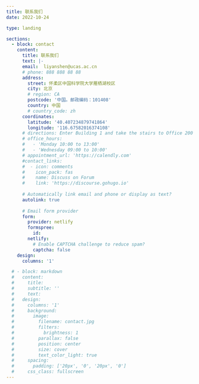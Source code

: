 ```yaml
---
title: 联系我们
date: 2022-10-24

type: landing

sections:
  - block: contact
    content:
      title: 联系我们
      text: |-
      email:  liyanshen@ucas.ac.cn
      # phone: 888 888 88 88
      address:
        street: 怀柔区中国科学院大学雁栖湖校区
        city: 北京
        # region: CA
        postcode: '中国。邮政编码：101408'
        country: 中国
        # country_code: zh
      coordinates:
        latitude: '40.407234879741864'
        longitude: '116.67582016374108'
      # directions: Enter Building 1 and take the stairs to Office 200 on Floor 2
      # office_hours:
      #   - 'Monday 10:00 to 13:00'
      #   - 'Wednesday 09:00 to 10:00'
      # appointment_url: 'https://calendly.com'
      #contact_links:
      #  - icon: comments
      #    icon_pack: fas
      #    name: Discuss on Forum
      #    link: 'https://discourse.gohugo.io'
    
      # Automatically link email and phone or display as text?
      autolink: true
    
      # Email form provider
      form:
        provider: netlify
        formspree:
          id:
        netlify:
          # Enable CAPTCHA challenge to reduce spam?
          captcha: false
    design:
      columns: '1'

  # - block: markdown
  #   content:
  #     title:
  #     subtitle: ''
  #     text:
  #   design:
  #     columns: '1'
  #     background:
  #       image: 
  #         filename: contact.jpg
  #         filters:
  #           brightness: 1
  #         parallax: false
  #         position: center
  #         size: cover
  #         text_color_light: true
  #     spacing:
  #       padding: ['20px', '0', '20px', '0']
  #     css_class: fullscreen
---
```

